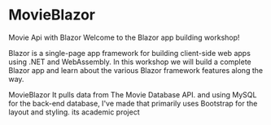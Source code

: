 # MovieBlazor
Movie Api with Blazor
Welcome to the Blazor app building workshop!

Blazor is a single-page app framework for building client-side web apps using .NET and WebAssembly. In this workshop we will build a complete Blazor app and learn about the various Blazor framework features along the way.

MovieBlazor It pulls data from The Movie Database API. and 
using MySQL for the back-end database, 
I've made that primarily uses Bootstrap for the layout and styling.
its academic project
